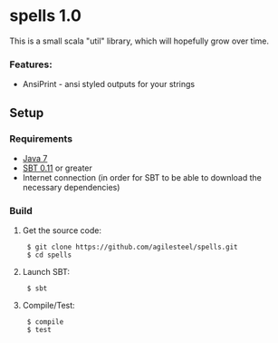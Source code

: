 [Java 7]: http://www.oracle.com/technetwork/java/javase/downloads/index.html
[SBT 0.11]: https://github.com/harrah/xsbt/wiki

# spells 1.0

This is a small scala "util" library, which will hopefully grow over time.

### Features:

* AnsiPrint - ansi styled outputs for your strings

## Setup

### Requirements 

* [Java 7]
* [SBT 0.11] or greater
* Internet connection (in order for SBT to be able to download the necessary dependencies)

### Build

1. Get the source code:

		$ git clone https://github.com/agilesteel/spells.git
		$ cd spells

2. Launch SBT:

		$ sbt

3. Compile/Test:

		$ compile
		$ test